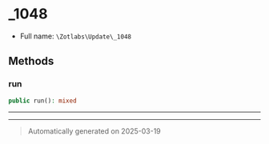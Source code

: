 
# _1048





* Full name: `\Zotlabs\Update\_1048`




## Methods


### run



```php
public run(): mixed
```












***


***
> Automatically generated on 2025-03-19
